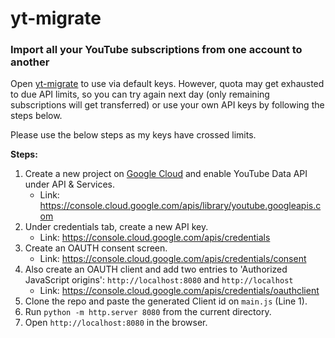 # yt-migrate
### Import all your YouTube subscriptions from one account to another

Open [yt-migrate](https://raj-khare.github.io/yt-migrate/) to use via default keys. However, quota may get exhausted to due API limits, so you can try again next day (only remaining subscriptions will get transferred) or use your own API keys by following the steps below. 

Please use the below steps as my keys have crossed limits.

**Steps:**

1. Create a new project on [Google Cloud](http://console.cloud.google.com) and enable YouTube Data API under API & Services.
   - Link: https://console.cloud.google.com/apis/library/youtube.googleapis.com
2. Under credentials tab, create a new API key.
   - Link: https://console.cloud.google.com/apis/credentials
3. Create an OAUTH consent screen.
   - Link: https://console.cloud.google.com/apis/credentials/consent
4. Also create an OAUTH client and add two entries to 'Authorized JavaScript origins': `http://localhost:8080` and `http://localhost`
    - Link: https://console.cloud.google.com/apis/credentials/oauthclient
5. Clone the repo and paste the generated Client id on `main.js` (Line 1).
6. Run `python -m http.server 8080` from the current directory.
7. Open `http://localhost:8080` in the browser.

